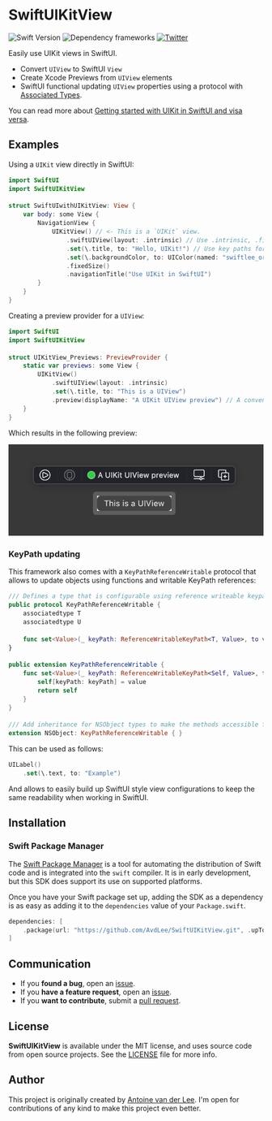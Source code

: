# SwiftUIKitView
![Swift Version](https://img.shields.io/badge/Swift-5.3-F16D39.svg?style=flat) ![Dependency frameworks](https://img.shields.io/badge/Supports-_Swift_Package_Manager-F16D39.svg?style=flat) [![Twitter](https://img.shields.io/badge/twitter-@Twannl-blue.svg?style=flat)](https://twitter.com/twannl)

Easily use UIKit views in SwiftUI.

- Convert `UIView` to SwiftUI `View`
- Create Xcode Previews from `UIView` elements
- SwiftUI functional updating `UIView` properties using a protocol with [Associated Types](https://www.avanderlee.com/swift/associated-types-protocols/).

You can read more about [Getting started with UIKit in SwiftUI and visa versa](https://www.avanderlee.com/swiftui/integrating-swiftui-with-uikit/).

## Examples

Using a `UIKit` view directly in SwiftUI:

```swift
import SwiftUI
import SwiftUIKitView

struct SwiftUIwithUIKitView: View {
    var body: some View {
        NavigationView {
            UIKitView() // <- This is a `UIKit` view.
                .swiftUIView(layout: .intrinsic) // Use .intrinsic, .fixedWidth(*), or .fixed(size).
                .set(\.title, to: "Hello, UIKit!") // Use key paths for SwiftUI style updates.
                .set(\.backgroundColor, to: UIColor(named: "swiftlee_orange"))
                .fixedSize()
                .navigationTitle("Use UIKit in SwiftUI")
        }
    }
}
```

Creating a preview provider for a `UIView`:

```swift
import SwiftUI
import SwiftUIKitView

struct UIKitView_Previews: PreviewProvider {
    static var previews: some View {
        UIKitView()
            .swiftUIView(layout: .intrinsic)
            .set(\.title, to: "This is a UIView")
            .preview(displayName: "A UIKit UIView preview") // A convenience method for creating previews with ease.
    }
}
```

Which results in the following preview:

<img src="Assets/uikit_uiview_preview.png" width="750"/>

### KeyPath updating

This framework also comes with a `KeyPathReferenceWritable` protocol that allows to update objects using functions and writable KeyPath references:

```swift
/// Defines a type that is configurable using reference writeable keypaths.
public protocol KeyPathReferenceWritable {
    associatedtype T
    associatedtype U
    
    func set<Value>(_ keyPath: ReferenceWritableKeyPath<T, Value>, to value: Value) -> U
}

public extension KeyPathReferenceWritable {
    func set<Value>(_ keyPath: ReferenceWritableKeyPath<Self, Value>, to value: Value) -> Self {
        self[keyPath: keyPath] = value
        return self
    }
}

/// Add inheritance for NSObject types to make the methods accessible for many default types.
extension NSObject: KeyPathReferenceWritable { }
```

This can be used as follows:

```swift
UILabel()
    .set(\.text, to: "Example")
```

And allows to easily build up SwiftUI style view configurations to keep the same readability when working in SwiftUI.

## Installation

### Swift Package Manager

The [Swift Package Manager](https://swift.org/package-manager/) is a tool for automating the distribution of Swift code and is integrated into the `swift` compiler. It is in early development, but this SDK does support its use on supported platforms. 

Once you have your Swift package set up, adding the SDK as a dependency is as easy as adding it to the `dependencies` value of your `Package.swift`.

```swift
dependencies: [
    .package(url: "https://github.com/AvdLee/SwiftUIKitView.git", .upToNextMajor(from: "1.0.0"))
]
```

## Communication

- If you **found a bug**, open an [issue](https://github.com/AvdLee/SwiftUIKitView/issues).
- If you **have a feature request**, open an [issue](https://github.com/AvdLee/SwiftUIKitView/issues).
- If you **want to contribute**, submit a [pull request](https://github.com/AvdLee/SwiftUIKitView/pulls).


## License

**SwiftUIKitView** is available under the MIT license, and uses source code from open source projects. See the [LICENSE](https://github.com/AvdLee/SwiftUIKitView/blob/main/LICENSE) file for more info.

## Author

This project is originally created by [Antoine van der Lee](https://www.twitter.com/twannl). I'm open for contributions of any kind to make this project even better.
